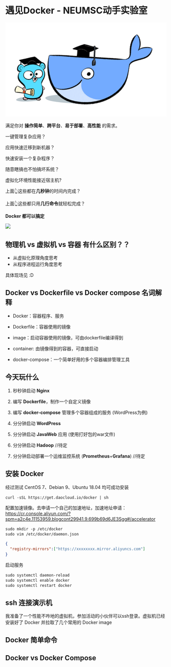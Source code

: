 # 遇见Docker - NEUMSC动手实验室

![head](https://github.com/IvyB/Docker-hand-on-NEUMSC/raw/master/img/head.png)

满足你对 **操作简单**、**跨平台**、**易于部署**、**高性能** 的需求。

一键管理复杂应用？

应用快速迁移到新机器？

快速安装一个复杂程序？

随意瞎搞也不怕搞坏系统？

虚拟化环境性能接近宿主机?

上面👆这些都在**几秒钟**的时间内完成？

上面👆这些都只用**几行命令**就轻松完成？

**Docker 都可以搞定**

![](https://tzr-1251830633.cos.ap-beijing.myqcloud.com/wudi.jpg)



## 物理机 vs 虚拟机 vs 容器 有什么区别？？

- 从虚拟化原理角度思考
- 从程序进程运行角度思考

具体现场见 :D



## Docker vs Dockerfile vs Docker compose 名词解释

- Docker：容器程序、服务

- Dockerfile：容器使用的镜像

- image：启动容器使用的镜像，可由dockerfile编译得到

- container: 由镜像得到的容器，可直接启动

- docker-compose：一个简单好用的多个容器编排管理工具



## 今天玩什么

1. 秒秒钟启动 **Nginx**

2. 编写 **Dockerfile**，制作一个自定义镜像

3. 编写 **docker-compose** 管理多个容器组成的服务 (WordPress为例)
4. 分分钟启动 **WordPress**

5. 分分钟启动 **JavaWeb** 应用 (使用打好包的war文件)

6. 分分钟启动 **Hadoop** //待定

7. 分分钟启动部署一个运维监控系统 (**Prometheus**+**Grafana**) //待定



## 安装 Docker

经过测试 CentOS 7、Debian 9、Ubuntu 18.04 均可成功安装

```shell
curl -sSL https://get.daocloud.io/docker | sh  
```

配置加速镜像。去申请一个自己的加速地址，加速地址申请： https://cr.console.aliyun.com/?spm=a2c4e.11153959.blogcont29941.9.699b69d6JE3Sgg#/accelerator

```shell
sudo mkdir -p /etc/docker  
sudo vim /etc/docker/daemon.json  
```

```json
{
  "registry-mirrors":["https://xxxxxxxx.mirror.aliyuncs.com"]
}
```

启动服务

```shell
sudo systemctl daemon-reload  
sudo systemctl enable docker  
sudo systemctl restart docker  
```



## ssh 连接演示机

我准备了一个性能不咋地的虚拟机，参加活动的小伙伴可以ssh登录。虚拟机已经安装好了 Docker 并拉取了几个常用的 Docker image



## Docker 简单命令





## Docker vs Docker Compose



